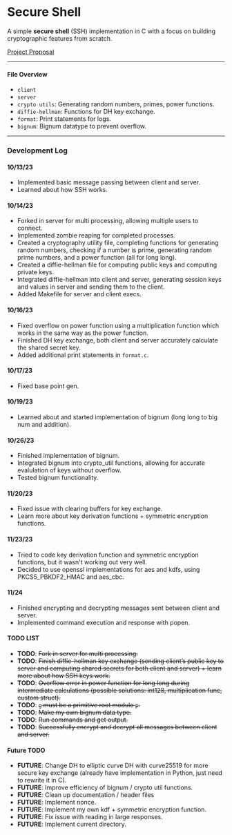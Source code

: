 # Secure Shell

A simple **secure shell** (SSH) implementation in C with a focus on building cryptographic features from scratch.

[Project Proposal](https://www.notion.so/Project-Proposal-8bac309c674b4210925ed08e682078cc)

---

#### File Overview
- `client`
- `server`
- `crypto utils`: Generating random numbers, primes, power functions.
- `diffie-hellman`: Functions for DH key exchange.
- `format`: Print statements for logs.
- `bignum`: Bignum datatype to prevent overflow.

---

### Development Log

#### 10/13/23
- Implemented basic message passing between client and server.
- Learned about how SSH works.

#### 10/14/23
- Forked in server for multi processing, allowing multiple users to connect.
- Implemented zombie reaping for completed processes.
- Created a cryptography utility file, completing functions for generating random numbers, checking if a number is prime, generating random prime numbers, and a power function (all for long long).
- Created a diffie-hellman file for computing public keys and computing private keys.
- Integrated diffie-hellman into client and server, generating session keys and values in server and sending them to the client.
- Added Makefile for server and client execs.

#### 10/16/23
- Fixed overflow on power function using a multiplication function which works in the same way as the power function.
- Finished DH key exchange, both client and server accurately calculate the shared secret key.
- Added additional print statements in `format.c`.

#### 10/17/23
- Fixed base point gen.

#### 10/19/23
- Learned about and started implementation of bignum (long long to big num and addition).

#### 10/26/23
- Finished implementation of bignum.
- Integrated bignum into crypto_util functions, allowing for accurate evalulation of keys without overflow.
- Tested bignum functionality.

#### 11/20/23
- Fixed issue with clearing buffers for key exchange.
- Learn more about key derivation functions + symmetric encryption functions.

#### 11/23/23
- Tried to code key derivation function and symmetric encryption functions, but it wasn't working out very well.
- Decided to use openssl implementations for aes and kdfs, using PKCS5_PBKDF2_HMAC and aes_cbc.

#### 11/24
- Finished encrypting and decrypting messages sent between client and server.
- Implemented command execution and response with popen.

#### TODO LIST
- **TODO**: ~~Fork in server for multi processing.~~
- **TODO**: ~~Finish diffie-hellman key exchange (sending client’s public key to server and computing shared secrets for both client and server) + learn more about how SSH keys work.~~
- **TODO**: ~~Overflow error in power function for long long during intermediate calculations (possible solutions: int128, multiplication func, custom struct).~~
- **TODO**: ~~`g` must be a primitive root modulo `p`.~~
- **TODO**: ~~Make my own bignum data type.~~
- **TODO**: ~~Run commands and get output.~~
- **TODO**: ~~Successfully encrypt and decrypt all messages between client and server.~~

#### Future TODO
- **FUTURE**: Change DH to elliptic curve DH with curve25519 for more secure key exchange (already have implementation in Python, just need to rewrite it in C).
- **FUTURE**: Improve efficiency of bignum / crypto util functions.
- **FUTURE**: Clean up documentation / header files
- **FUTURE**: Implement nonce.
- **FUTURE**: Implement my own kdf + symmetric encryption function.
- **FUTURE**: Fix issue with reading in large responses.
- **FUTURE**: Implement current directory.